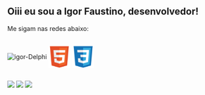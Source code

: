 ## Oiii eu sou a Igor Faustino, desenvolvedor!

Me sigam nas redes abaixo:

<div style="display: inline_block"><br>
  <img align="center" alt="igor-Delphi" height="50" width="50" src="https://user-images.githubusercontent.com/3423282/123477765-e4013700-d5d4-11eb-876c-de9aab52153b.png" title="Delphi">
  <img align="center" alt="igor-HTML" height="50" width="50" src="https://raw.githubusercontent.com/devicons/devicon/master/icons/html5/html5-original.svg" title="HTML 5">
  <img align="center" alt="igor-CSS" height="50" width="50" src="https://raw.githubusercontent.com/devicons/devicon/master/icons/css3/css3-original.svg" title="CSS 3">
</div>
  
  ##
 
<div> 
  <a href="https://instagram.com/igor.santos798" target="_blank"><img src="https://img.shields.io/badge/-Instagram-%23E4405F?style=for-the-badge&logo=instagram&logoColor=white" target="_blank"></a>
  <a href = "mailto:igorsantos.faustino@gmail.com"><img src="https://img.shields.io/badge/-Gmail-%23333?style=for-the-badge&logo=gmail&logoColor=white" target="_blank"></a>
  <a href="https://www.linkedin.com/in/igorfaustino" target="_blank"><img src="https://img.shields.io/badge/-LinkedIn-%230077B5?style=for-the-badge&logo=linkedin&logoColor=white" target="_blank"></a> 
</div>
